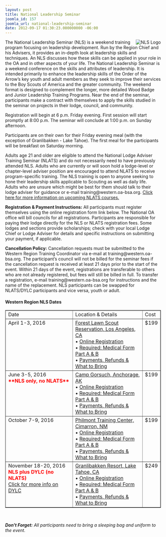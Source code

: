 ```yaml
---
layout: post
title: National Leadership Seminar
joomla_id: 157
joomla_url: national-leadership-seminar
date: 2012-09-17 01:30:23.000000000 -06:00
---
```

<p><img src="{{site.baseurl}}images/logos/national-leadership-seminar@2x.jpg" alt="NLS Logo" align="right" />The National Leadership Seminar (NLS) is a weekend training program focusing on leadership development. Run by the Region Chief and his Advisers, it provides an in-depth look at leadership skills and techniques. An NLS discusses how these skills can be applied in your role in the OA and in other aspects of your life. The National Leadership Seminar is a weekend conference on the skills and attributes of leadership. It is intended primarily to enhance the leadership skills of the Order of the Arrow&rsquo;s key youth and adult members as they seek to improve their services to the Boy Scouts of America and the greater community. The weekend format is designed to complement the longer, more detailed Wood Badge and Junior Leadership Training Programs. Near the end of the seminar, participants make a contract with themselves to apply the skills studied in the seminar on projects in their lodge, council, and community.</p>

<p>Registration will begin at 6 p.m. Friday evening. First session will start promptly at 8:00 p.m. The seminar will conclude at 1:00 p.m. on Sunday afternoon.</p>

<p>Participants are on their own for their Friday evening meal (with the exception of Granlibakken - Lake Tahoe). The first meal for the participants will be breakfast on Saturday morning.</p>

<p>Adults age 21 and older are eligible to attend the National Lodge Adviser Training Seminar (NLATS) and do not necessarily need to have previously attended NLS.  Adults who are currently or will soon hold a lodge-level or chapter-level adviser position are encouraged to attend NLATS to receive program-specific training.  The NLS training is open to anyone seeking to hone their leadership skills applicable to Scouting as well as daily life.  Adults who are unsure which might be best for them should talk to their lodge adviser for guidance or e-mail training@western.oa-bsa.org.  <a href="program/training/nlats">Click here for more information on upcoming NLATS courses.</a></p>

<p><b>Registration &amp; Payment Instructions:</b> All participants must register themselves using the online registration form link below.  The National OA office will bill councils for all registrations.  Participants are responsible for paying their lodge directly for the NLS or NLATS registration fees.  Some lodges and sections provide scholarships; check with your local Lodge Chief or Lodge Adviser for details and specific instructions on submitting your payment, if applicable.</p>

<p><b>Cancellation Policy:</b> Cancellation requests must be submitted to the Western Region Training Coordinator via e-mail at training@western.oa-bsa.org.  The participant’s council will not be billed for the seminar fees if the cancellation request is received at least 21 days prior to the start of the event.  Within 21 days of the event, registrations are transferable to others who are not already registered, but fees will still be billed in full.  To transfer a registration, e-mail training@western.oa-bsa.org for instructions and the name of the replacement.  NLS participants can be swapped for NLATS/DYLC participants and vice versa, youth or adult.</p>

<h4><strong>Western Region NLS Dates</strong></h4>
<table style="width: 100%;" border="1" cellspacing="0" cellpadding="0">
<tbody>
<tr valign="top">
<td width="200">Date</td>
<td>Location &amp; Details</td>
<td>Cost</td>
</tr>

<tr valign="top">
<td>April 1-3, 2016</td>
<td><a href="http://www.flsrlaac.org" target="_blank">Forest Lawn Scout Reservation, Los Angeles, CA</a>
<br /> &bull; <a href="https://reservations.scouting.org/profile/form/index.cfm?PKformID=0x502186a79" target="_blank">Online Registration</a><br />
&bull; <a href="http://www.scouting.org/filestore/HealthSafety/pdf/680-001_AB.pdf" target="_blank">Required: Medical Form Part A &amp; B</a><br>
&bull; <a href="https://reservations.scouting.org/accounts/register123/scouting/nationalevents1/WR_2016_NLS-NLATS-SOS_What_to_Bring.pdf" target="_blank">Payments, Refunds &amp; What to Bring</a>
</td>
<td>$199</td>
</tr>
<tr valign="top">
<td>June 3-5, 2016<br>
<b><font color="red">**NLS only, no NLATS**</font></b></td>
<td><a href="https://www.google.com/maps/d/u/0/viewer?ll=61.430692%2C-149.399815&spn=0.01258%2C0.026264&hl=en&t=h&msa=0&source=embed&ie=UTF8&mid=zvaL5-Tu4404.k0umm9jD0IM4" target="_blank">Camp Gorsuch, Anchorage, AK</a>
<br /> &bull; <a href="https://reservations.scouting.org/profile/form/index.cfm?PKformID=0x502186a79" target="_blank">Online Registration</a><br />
&bull; <a href="http://www.scouting.org/filestore/HealthSafety/pdf/680-001_AB.pdf" target="_blank">Required: Medical Form Part A &amp; B</a><br>
&bull; <a href="https://reservations.scouting.org/accounts/register123/scouting/nationalevents1/WR_2016_NLS-NLATS-SOS_What_to_Bring.pdf" target="_blank">Payments, Refunds &amp; What to Bring</a>
</td>
<td>$199</td>
</tr>
<tr valign="top">
<td>October 7-9, 2016</td>
<td><a href="http://www.philmontscoutranch.org/ptc.aspx" target="_blank">Philmont Training Center, Cimarron, NM</a>
<br /> &bull; <a href="https://reservations.scouting.org/profile/form/index.cfm?PKformID=0x502186a79" target="_blank">Online Registration</a><br />
&bull; <a href="http://www.scouting.org/filestore/HealthSafety/pdf/680-001_AB.pdf" target="_blank">Required: Medical Form Part A &amp; B</a><br>
&bull; <a href="https://reservations.scouting.org/accounts/register123/scouting/nationalevents1/WR_2016_NLS-NLATS-SOS_What_to_Bring.pdf" target="_blank">Payments, Refunds &amp; What to Bring</a>
</td>
<td>$199</td>
</tr>
<tr valign="top">
<td>November 18-20, 2016<br>
<b><font color="red">NLS plus DYLC (no NLATS)</font></b><br><a href="program/training/dylc">Click for more info on DYLC</a></td>
<td><a href="http://www.granlibakken.com" target="_blank">Granlibakken Resort, Lake Tahoe, CA</a>
<br /> &bull; <a href="https://reservations.scouting.org/profile/form/index.cfm?PKformID=0x502186a79" target="_blank">Online Registration</a><br />
&bull; <a href="http://www.scouting.org/filestore/HealthSafety/pdf/680-001_AB.pdf" target="_blank">Required: Medical Form Part A &amp; B</a><br>
&bull; <a href="https://reservations.scouting.org/accounts/register123/scouting/nationalevents1/WR_2016_NLS-NLATS-SOS_What_to_Bring.pdf" target="_blank">Payments, Refunds &amp; What to Bring</a>
</td>
<td>$249</td>
</tr>
</tbody>
</table>
<p>&nbsp;</p>
<p><em><strong>Don't Forget:</strong> All participants need to bring a sleeping bag and uniform to the event.</em></p>
